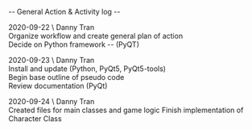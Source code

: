 -- General Action & Activity log --  
  
2020-09-22 \ Danny Tran  
    Organize workflow and create general plan of action  
    Decide on Python framework -- (PyQT)  
  
2020-09-23 \ Danny Tran  
    Install and update (Python, PyQt5, PyQt5-tools)  
    Begin base outline of pseudo code  
    Review documentation (PyQt)
  
2020-09-24 \ Danny Tran  
    Created files for main classes and game logic
    Finish implementation of Character Class
